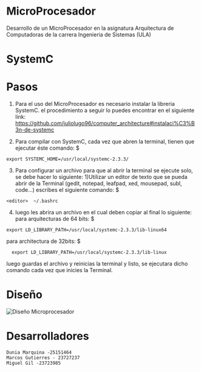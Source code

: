# MicroProcesador
Desarrollo de un MicroProcesador en la asignatura Arquitectura de Computadoras de la carrera Ingenieria de Sistemas (ULA)

# SystemC
# Pasos
  1) Para el uso del MicroProcesador es necesario instalar la libreria SystemC. el procedimiento a seguir lo puedes encontrar en el siguiente link: https://github.com/juliolugo96/computer_architecture#instalaci%C3%B3n-de-systemc

  2) Para compilar con SystemC, cada vez que abren la terminal, tienen que ejecutar éste comando:
    $
    
    export SYSTEMC_HOME=/usr/local/systemc-2.3.3/
    
  3) Para configurar un archivo para que al abrir la terminal se ejecute solo, se debe hacer lo siguiente:
      1)Utilizar un editor de texto que se pueda abrir de la Terminal (gedit, notepad, leafpad, xed, mousepad, subl, code...)
      escribes el siguiente comando:
     $
      
    <editor>  ~/.bashrc
      
   4) luego les abrira un archivo en el cual deben copiar al final lo siguiente:
      para arquitecturas de 64 bits:
    $
      
    export LD_LIBRARY_PATH=/usr/local/systemc-2.3.3/lib-linux64
     
   para architectura de 32bits:
      $
      
      export LD_LIBRARY_PATH=/usr/local/systemc-2.3.3/lib-linux
      
   luego guardas el archivo y reinicias la terminal y listo, se ejecutara dicho comando cada vez que inicies la Terminal.
   
   # Diseño
   ![Diseño Microprocesador](https://github.com/miguelfg03/MicroProcesador/blob/master/MicroP.jpg)
      
   # Desarrolladores
    Dunia Marquina -25151464
    Marcos Gutierres - 23727237
    Miguel Gil -23723985
